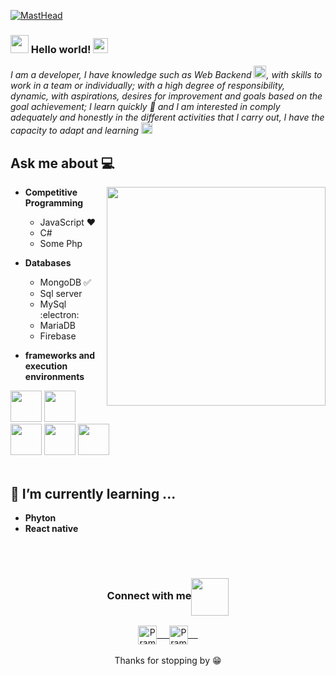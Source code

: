 [![MastHead](https://www.arkasoftwares.com/blog/wp-content/uploads/2018/11/header_banner.jpg)]()

### <img src="https://github.com/rajput2107/rajput2107/blob/master/Assets/Hi.gif" width="29px"> Hello world!&nbsp;<img src="https://github.com/rajput2107/rajput2107/blob/master/Assets/Earth.gif" width="24px">
<em>I am a developer, I have knowledge such as Web Backend  <img src="https://github.com/rajput2107/rajput2107/blob/master/Assets/PC.gif" height="20px"/>, with skills to work in a team or
individually; with a high degree of responsibility, dynamic,
with aspirations, desires for improvement and goals based on the
goal achievement; I learn quickly 🧠 and I am interested in
comply adequately and honestly in the different
activities that I carry out, I have the capacity to adapt and
learning  <img src="https://github.com/rajput2107/rajput2107/blob/master/Assets/Rocket.gif" height="18px">
 </em>
 <br/>
## Ask me about :computer: 

<img align="right" height="350" src="https://res.cloudinary.com/practicaldev/image/fetch/s--2bZIjPGC--/c_limit%2Cf_auto%2Cfl_progressive%2Cq_66%2Cw_880/https://dev-to-uploads.s3.amazonaws.com/i/d4tvukbt5mra37cvwklk.gif"/>

- **Competitive Programming**
	- JavaScript ❤️
	- C#
	- Some Php

- **Databases**
	- MongoDB :white_check_mark:
	- Sql server
	- MySql :electron:
	- MariaDB
  - Firebase
- **frameworks and execution environments**

<code><a href="https://reactjs.org/" target="_blank"><img height="50" src="https://www.vectorlogo.zone/logos/reactjs/reactjs-ar21.svg"></a></code>
<code><a href="https://www.meteor.com/" target="_blank"><img height="50" src="https://www.freecodecamp.org/news/content/images/2020/09/meteor-2.jpeg"></a></code>
<code><a href="https://codeigniter.com/" target="_blank"><img height="50" src="https://bayanbox.ir/view/2382887227808474291/codeigniter.jpg"></a></code>
<code><a href="https://graphql.org/" target="_blank"><img height="50" src="https://upload.wikimedia.org/wikipedia/commons/thumb/1/17/GraphQL_Logo.svg/800px-GraphQL_Logo.svg.png"></a></code>
<code><a href="https://www.docker.com/" target="_blank"><img height="50" src="https://www.vectorlogo.zone/logos/docker/docker-official.svg"></a></code>
<br/><br/>

## 🌱 I’m currently learning ...
- **Phyton**
- **React native**
<br/>
  <br/>




<div align="center">
  <h3 align="center">Connect with me<img align="center" src="https://usagif.com/wp-content/uploads/gifs/handshake-62.gif" height="60px" /></h3> 
</div>
<p align="center">
 <a href="https://www.linkedin.com/in/vanessa-acosta-a95417219/" target="blank">
  <img align="center" alt="Pramod's LinkedIn" width="30px" src="https://www.vectorlogo.zone/logos/linkedin/linkedin-icon.svg" /> &nbsp; &nbsp;
 </a>
 <a href="https://drive.google.com/drive/folders/1jWE-rygPNdE9izDdH3Bja05wPrbZYcih?usp=share_link" target="blank">
  <img align="center" alt="Pramod's Twitter" width="30px" src="https://www.cvwizard.es/favicon-512.png" /> &nbsp; &nbsp;
 </a>
  <br/>
  <br/>
  Thanks for stopping by 😁<br/>
</p>






<!--
**vaneacostatj/vaneacostatj** is a ✨ _special_ ✨ repository because its `README.md` (this file) appears on your GitHub profile.

Here are some ideas to get you started:

- 🔭 I’m currently working on ...
- 🌱 I’m currently learning ...
- 👯 I’m looking to collaborate on ...
- 🤔 I’m looking for help with ...
- 💬 Ask me about ...
- 📫 How to reach me: ...
- 😄 Pronouns: ...
- ⚡ Fun fact: ...
-->
